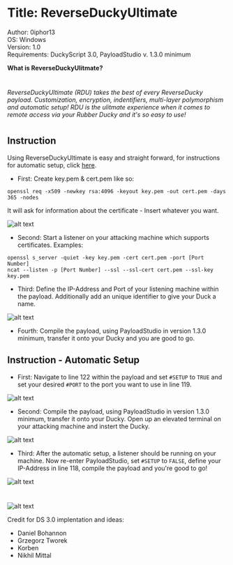 # Title: ReverseDuckyUltimate

<p>Author: 0iphor13<br>
OS: Windows<br>
Version: 1.0<br>
Requirements: DuckyScript 3.0, PayloadStudio v. 1.3.0 minimum</p>

**What is ReverseDuckyUlitmate?**
#
*ReverseDuckyUltimate (RDU) takes the best of every ReverseDucky payload. Customization, encryption, indentifiers, multi-layer polymorphism and automatic setup!*
*RDU is the ulitmate experience when it comes to remote access via your Rubber Ducky and it's so easy to use!*
#
## Instruction

Using ReverseDuckyUltimate is easy and straight forward, for instructions for automatic setup, click [here](https://github.com/0iphor13/usbrubberducky-payloads/edit/master/payloads/library/remote_access/ReverseDuckyUltimate/README.md#instruction---automatic-setup).
- First: Create key.pem & cert.pem like so: <br>
```
openssl req -x509 -newkey rsa:4096 -keyout key.pem -out cert.pem -days 365 -nodes
```
It will ask for information about the certificate - Insert whatever you want.<br>

![alt text](https://github.com/0iphor13/usbrubberducky-payloads/blob/master/payloads/library/remote_access/ReverseDuckyUltimate/media/cert.png)

- Second: Start a listener on your attacking machine which supports certificates.
	Examples: 
```
openssl s_server -quiet -key key.pem -cert cert.pem -port [Port Number]
ncat --listen -p [Port Number] --ssl --ssl-cert cert.pem --ssl-key key.pem
```
- Third: Define the IP-Address and Port of your listening machine within the payload. Additionally add an unique identifier to give your Duck a name.

![alt text](https://github.com/0iphor13/usbrubberducky-payloads/blob/master/payloads/library/remote_access/ReverseDuckyUltimate/media/config.png)

- Fourth: Compile the payload, using PayloadStudio in version 1.3.0 minimum, transfer it onto your Ducky and you are good to go.

## Instruction - Automatic Setup
- First: Navigate to line 122 within the payload and set `#SETUP` to `TRUE` and set your desired `#PORT` to the port you want to use in line 119.

![alt text](https://github.com/0iphor13/usbrubberducky-payloads/blob/master/payloads/library/remote_access/ReverseDuckyUltimate/media/setup.png)

- Second: Compile the payload, using PayloadStudio in version 1.3.0 minimum, transfer it onto your Ducky. Open up an elevated terminal on your attacking machine and instert the Ducky.

![alt text](https://github.com/0iphor13/usbrubberducky-payloads/blob/master/payloads/library/remote_access/ReverseDuckyUltimate/media/execsetup.png)

- Third: After the automatic setup, a listener should be running on your machine. Now re-enter PayloadStudio, set `#SETUP` to `FALSE`, define your IP-Address in line 118, compile the payload and you're good to go!

![alt text](https://github.com/0iphor13/usbrubberducky-payloads/blob/master/payloads/library/remote_access/ReverseDuckyUltimate/media/autoip.png)
#

![alt text](https://github.com/0iphor13/usbrubberducky-payloads/blob/master/payloads/library/remote_access/ReverseDuckyUltimate/media/pwn.png)

Credit for DS 3.0 implentation and ideas:
- Daniel Bohannon
- Grzegorz Tworek
- Korben
- Nikhil Mittal
